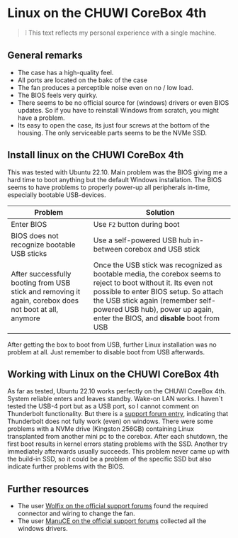 # Linux on the CHUWI CoreBox 4th

> :grey_exclamation: This text reflects my personal experience with a single machine.  

## General remarks

- The case has a high-quality feel.
- All ports are located on the bakc of the case
- The fan produces a perceptible noise even on no / low load.
- The BIOS feels very quirky.
- There seems to be no official source for (windows) drivers or even BIOS updates. So if you have to reinstall Windows from scratch, you might have a problem.
- Its easy to open the case, its just four screws at the bottom of the housing. The only serviceable parts seems to be the NVMe SSD.

## Install linux on the CHUWI CoreBox 4th

This was tested with Ubuntu 22.10. Main problem was the BIOS giving me a hard time to boot anything but the default Windows installation. The BIOS seems to have problems to properly power-up all peripherals in-time, especially bootable USB-devices.

| Problem  | Solution |
| ------------- | ------------- |
| Enter BIOS    | Use `F2` button during boot |
| BIOS does not recognize bootable USB sticks  | Use a self-powered USB hub in-between corebox and USB stick  |
| After successfully booting from USB stick and removing it again, corebox does not boot at all, anymore | Once the USB stick was recognized as bootable media, the corebox seems to reject to boot without it. Its even not possible to enter BIOS setup. So attach the USB stick again (remember self-powered USB hub), power up again, enter the BIOS, and **disable** boot from USB   |

After getting the box to boot from USB, further Linux installation was no problem at all. Just remember to disable boot from USB afterwards.

## Working with Linux on the CHUWI CoreBox 4th

As far as tested, Ubuntu 22.10 works perfectly on the CHUWI CoreBox 4th. System reliable enters and leaves standby. Wake-on LAN works. I haven`t tested the USB-4 port but as a USB port, so I cannot comment on Thunderbolt functionality. But there is a [support forum entry](https://forum.chuwi.com/t/egpu-thunderbolt-problem-on-corebox-4th-does-not-work/37378), indicating that Thunderbolt does not fully work (even) on windows.
There were some problems with a NVMe drive (Kingston 256GB) containing Linux transplanted from another mini pc to the corebox. After each shutdown, the first boot results in kernel errors stating problems with the SSD. Another try immediately afterwards usually succeeds. This problem never came up with the build-in SSD, so it could be a problem of the specific SSD but also indicate further problems with the BIOS.

## Further resources

- The user [Wolfix on the official support forums](https://forum.chuwi.com/t/4-pin-fan-adapter-chuwi-corebox-4th/36928) found the required connector and wiring to change the fan.
- The user [ManuCE on the official support forums](https://forum.chuwi.com/t/corebox-4th-driver-win-11/36673) collected all the windows drivers.
